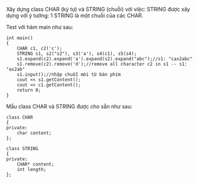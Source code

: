 Xây dựng class CHAR (ký tự) và STRING (chuỗi) với việc: STRING được xây dựng với ý tưởng: 1 STRING là một chuỗi của các CHAR.

Test với hàm main như sau:

    int main()
    {
    	CHAR c1, c2('c');
    	STRING s1, s2("s2"), s3('a'), s4(c1), s5(s4);
    	s1.expand(c2).expand('a').expand(s2).expand("abc");//s1: "cas2abc"
    	s1.remove(c2).remove('d');//remove all character c2 in s1 -- s1: "as2ab"
    	s1.input();//nhập chuỗi mới từ bàn phím
    	cout << s1.getContent();
    	cout << c1.getContent();
    	return 0;
    }

Mẫu class CHAR và STRING được cho sẵn như sau:

    class CHAR
    {
    private:
    	char content;
    };

    class STRING
    {
    private:
    	CHAR* content;
    	int length;
    };
